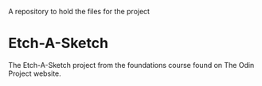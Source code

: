 A repository to hold the files for the project
# Etch-A-Sketch
The Etch-A-Sketch project from the foundations course found on The Odin Project website.
